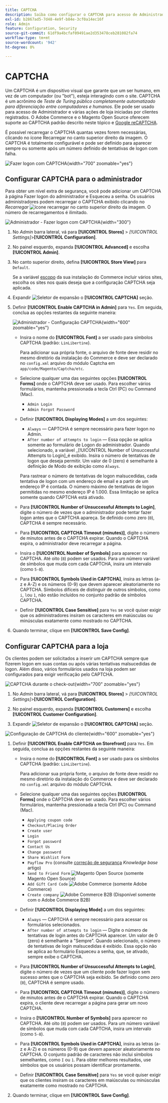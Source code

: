 ```yaml
---
title: CAPTCHA
description: Saiba como configurar o CAPTCHA para acesso de Administrador e várias ações de vitrine iniciadas por clientes registrados.
exl-id: b2867ad5-7d48-4e9f-b84e-3cf0a14ec16f
role: Admin
feature: Configuration, Security
source-git-commit: 61df9a4bcfaf09491ae2d353478ceb281082fa74
workflow-type: tm+mt
source-wordcount: '942'
ht-degree: 0%

---
```


# CAPTCHA

Um CAPTCHA é um dispositivo visual que garante que um ser humano, em vez de um computador (ou &quot;bot&quot;), esteja interagindo com o site. CAPTCHA é um acrônimo de _Teste de Turing público completamente automatizado para diferenciação entre computadores e humanos_. Ele pode ser usado para acesso de Administrador e várias ações de loja iniciadas por clientes registrados. O Adobe Commerce e o Magento Open Source oferecem suporte ao CAPTCHA padrão descrito neste tópico e [Google reCAPTCHA](security-google-recaptcha.md).

É possível recarregar o CAPTCHA quantas vezes forem necessárias, clicando no ícone Recarregar no canto superior direito da imagem. O CAPTCHA é totalmente configurável e pode ser definido para aparecer sempre ou somente após um número definido de tentativas de logon com falha.

![Fazer logon com CAPTCHA](./assets/customer-account-login-captcha.png){width="700" zoomable="yes"}

## Configurar CAPTCHA para o administrador

Para obter um nível extra de segurança, você pode adicionar um CAPTCHA à página Fazer logon do administrador e Esqueceu a senha. Os usuários administradores podem recarregar o CAPTCHA exibido clicando no _Recarregar_ ![ícone recarregar](./assets/CAPTCHA-icon-reload.png) no canto superior direito da imagem. O número de recarregamentos é ilimitado.

![Administrador - Fazer logon com CAPTCHA](./assets/security-captcha-admin.png){width="300"}

1. No _Admin_ barra lateral, vá para **[!UICONTROL Stores]** > _[!UICONTROL Settings]_>**[!UICONTROL Configuration]**.

1. No painel esquerdo, expanda **[!UICONTROL Advanced]** e escolha **[!UICONTROL Admin]**.

1. No canto superior direito, defina **[!UICONTROL Store View]** para `Default`.

   Se a variável [escopo](../getting-started/websites-stores-views.md#scope-settings) da sua instalação do Commerce incluir vários sites, escolha os sites nos quais deseja que a configuração CAPTCHA seja aplicada.

1. Expandir ![Seletor de expansão](../assets/icon-display-expand.png) o **[!UICONTROL CAPTCHA]** seção.

1. Definir **[!UICONTROL Enable CAPTCHA in Admin]** para `Yes`. Em seguida, conclua as opções restantes da seguinte maneira:

   ![Administrador - Configuração CAPTCHA](../configuration-reference/advanced/assets/admin-captcha.png){width="600" zoomable="yes"}

   - Insira o nome do **[!UICONTROL Font]** a ser usado para símbolos CAPTCHA (padrão: `LinLibertine`).

     Para adicionar sua própria fonte, o arquivo de fonte deve residir no mesmo diretório da instalação do Commerce e deve ser declarado no `config.xml` arquivo do módulo Captcha em `app/code/Magento/Captcha/etc`.

   - Selecione qualquer uma das seguintes opções **[!UICONTROL Forms]** onde o CAPTCHA deve ser usado. Para escolher vários formulários, mantenha pressionada a tecla Ctrl (PC) ou Command (Mac).

      - `Admin Login`
      - `Admin Forgot Password`

   - Definir **[!UICONTROL Displaying Modes]** a um dos seguintes:

      - `Always` — CAPTCHA é sempre necessário para fazer logon no Admin.
      - `After number of attempts to login` — Essa opção se aplica somente ao formulário de Logon do administrador. Quando selecionado, a variável _[!UICONTROL Number of Unsuccessful Attempts to Login]_é exibido. Insira o número de tentativas de logon que deseja permitir. Um valor de 0 (zero) é semelhante à definição de Modo de exibição como `Always`.

     Para rastrear o número de tentativas de logon malsucedidas, cada tentativa de logon com um endereço de email e a partir de um endereço IP é contada. O número máximo de tentativas de logon permitidas no mesmo endereço IP é 1.000. Essa limitação se aplica somente quando CAPTCHA está ativado.

   - Para **[!UICONTROL Number of Unsuccessful Attempts to Login]**, digite o número de vezes que o administrador pode tentar fazer logon antes que o CAPTCHA apareça. Se definido como zero (`0`), CAPTCHA é sempre necessário.

   - Para **[!UICONTROL CAPTCHA Timeout (minutes)]**, digite o número de minutos antes de o CAPTCHA expirar. Quando o CAPTCHA expira, o administrador deve recarregar a página.

   - Insira o **[!UICONTROL Number of Symbols]** para aparecer no CAPTCHA. Até oito (`8`) podem ser usados. Para um número variável de símbolos que muda com cada CAPTCHA, insira um intervalo (como `5-8`).

   - Para **[!UICONTROL Symbols Used in CAPTCHA]**, insira as letras (a-z e A-Z) e os números (0-9) que devem aparecer aleatoriamente no CAPTCHA. Símbolos difíceis de distinguir de outros símbolos, como `i`, `l`ou `1`, não estão incluídos no conjunto padrão de símbolos CAPTCHA.

   - Definir **[!UICONTROL Case Sensitive]** para `Yes` se você quiser exigir que os administradores insiram os caracteres em maiúsculas ou minúsculas exatamente como mostrado no CAPTCHA.

1. Quando terminar, clique em **[!UICONTROL Save Config]**.

## Configurar CAPTCHA para a loja

Os clientes podem ser solicitados a inserir um CAPTCHA sempre que fizerem logon em suas contas ou após várias tentativas malsucedidas de logon. Além disso, vários formulários usados na loja podem ser configurados para exigir verificação pelo CAPTCHA.

![CAPTCHA durante o check-out](./assets/storefront-checkout-payment-captcha.png){width="700" zoomable="yes"}

1. No _Admin_ barra lateral, vá para **[!UICONTROL Stores]** > _[!UICONTROL Settings]_>**[!UICONTROL Configuration]**.

1. No painel esquerdo, expanda **[!UICONTROL Customers]** e escolha **[!UICONTROL Customer Configuration]**.

1. Expandir ![Seletor de expansão](../assets/icon-display-expand.png) o **[!UICONTROL CAPTCHA]** seção.

![Configuração de CAPTCHA do cliente](../configuration-reference/customers/assets/customer-configuration-captcha.png){width="600" zoomable="yes"}

1. Definir **[!UICONTROL Enable CAPTCHA on Storefront]** para `Yes`. Em seguida, conclua as opções restantes da seguinte maneira:

   - Insira o nome do **[!UICONTROL Font]** a ser usado para os símbolos CAPTCHA (padrão: `LinLibertine`).

     Para adicionar sua própria fonte, o arquivo de fonte deve residir no mesmo diretório da instalação do Commerce e deve ser declarado no `config.xml` arquivo do módulo CAPTCHA.

   - Selecione qualquer uma das seguintes opções **[!UICONTROL Forms]** onde o CAPTCHA deve ser usado. Para escolher vários formulários, mantenha pressionada a tecla Ctrl (PC) ou Command (Mac).

      - `Applying coupon code`
      - `Checkout/Placing Order`
      - `Create user`
      - `Login`
      - `Forgot password`
      - `Contact Us`
      - `Change password`
      - `Share Wishlist Form`
      - `Payflow Pro` (consulte [correção de segurança](https://experienceleague.adobe.com/docs/commerce-knowledge-base/kb/troubleshooting/payments/paypal-payflow-pro-active-carding-activity.html) _Knowledge base_ artigo)
      - `Send to Friend Form` ![Magento Open Source](../assets/open-source.svg) (somente Magento Open Source)
      - `Add Gift Card Code` ![Adobe Commerce](../assets/adobe-logo.svg) (somente Adobe Commerce)
      - `Create company` ![Adobe Commerce B2B](../assets/b2b.svg) (Disponível somente com o Adobe Commerce B2B)

   - Definir **[!UICONTROL Displaying Mode]** a um dos seguintes:

      - `Always` — CAPTCHA é sempre necessário para acessar os formulários selecionados.
      - `After number of attempts to login` — Digite o número de tentativas de login antes do CAPTCHA aparecer. Um valor de 0 (zero) é semelhante a &quot;Sempre&quot;. Quando selecionado, o número de tentativas de login malsucedidas é exibido. Essa opção não se aplica ao formulário Esqueceu a senha, que, se ativado, sempre exibe o CAPTCHA.

   - Para **[!UICONTROL Number of Unsuccessful Attempts to Login]**, digite o número de vezes que um cliente pode fazer logon sem sucesso antes que o CAPTCHA seja exibido. Se definido como zero (`0`), CAPTCHA é sempre usado.

   - Para **[!UICONTROL CAPTCHA Timeout (minutes)]**, digite o número de minutos antes de o CAPTCHA expirar. Quando o CAPTCHA expira, o cliente deve recarregar a página para gerar um novo CAPTCHA.

   - Insira o **[!UICONTROL Number of Symbols]** para aparecer no CAPTCHA. Até oito (`8`) podem ser usados. Para um número variável de símbolos que muda com cada CAPTCHA, insira um intervalo (como `5-8`).

   - Para **[!UICONTROL Symbols Used in CAPTCHA]**, insira as letras (a-z e A-Z) e os números (0-9) que devem aparecer aleatoriamente no CAPTCHA. O conjunto padrão de caracteres não inclui símbolos semelhantes, como `I` ou `1`. Para obter melhores resultados, use símbolos que os usuários possam identificar prontamente.

   - Definir **[!UICONTROL Case Sensitive]** para `Yes` se você quiser exigir que os clientes insiram os caracteres em maiúsculas ou minúsculas exatamente como mostrado no CAPTCHA.

1. Quando terminar, clique em **[!UICONTROL Save Config]**.
